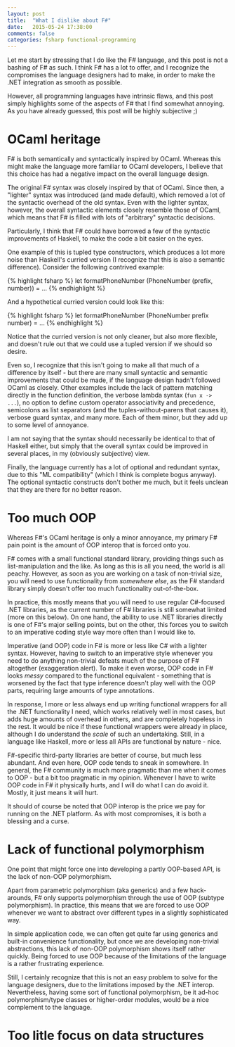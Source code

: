 ```yaml
---
layout: post
title:  "What I dislike about F#"
date:   2015-05-24 17:38:00
comments: false
categories: fsharp functional-programming
---
```


Let me start by stressing that I do like the F# language, and this post is not a bashing of F# as such. I think F# has a lot to offer, and I recognize the compromises the language designers had to make, in order to make the .NET integration as smooth as possible. 

However, all programming languages have intrinsic flaws, and this post simply highlights some of the aspects of F# that I find somewhat annoying. As you have already guessed, this post will be highly subjective ;)

# OCaml heritage

F# is both semantically and syntactically inspired by OCaml. Whereas this might make the language more familiar to OCaml developers, I believe that this choice has had a negative impact on the overall language design.

The original F# syntax was closely inspired by that of OCaml. Since then, a "lighter" syntax was introduced (and made default), which removed a lot of the syntactic overhead of the old syntax. Even with the lighter syntax, however, the overall syntactic elements closely resemble those of OCaml, which means that F# is filled with lots of "arbitrary" syntactic decisions.

Particularly, I think that F# could have borrowed a few of the syntactic improvements of Haskell, to make the code a bit easier on the eyes. 

One example of this is tupled type constructors, which produces a lot more noise than Haskell's curried version (I recognize that this is also a semantic difference). Consider the following contrived example:

{% highlight fsharp %}
let formatPhoneNumber (PhoneNumber (prefix, number)) = ...
{% endhighlight %}

And a hypothetical curried version could look like this:

{% highlight fsharp %}
let formatPhoneNumber (PhoneNumber prefix number) = ...
{% endhighlight %}

Notice that the curried version is not only cleaner, but also more flexible, and doesn't rule out that we could use a tupled version if we should so desire.

Even so, I recognize that this isn't going to make all that much of a difference by itself - but there are many small syntactic and semantic improvements that could be made, if the language design hadn't followed OCaml as closely. Other examples include the lack of pattern matching directly in the function definition, the verbose lambda syntax (`fun x -> ...`), no option to define custom operator associativity and precedence, semicolons as list separators (and the tuples-without-parens that causes it), verbose guard syntax, and many more. Each of them minor, but they add up to some level of annoyance.

I am not saying that the syntax should necessarily be identical to that of Haskell either, but simply that the overall syntax could be improved in several places, in my (obviously subjective) view.

Finally, the language currently has a lot of optional and redundant syntax, due to this "ML compatibility" (which I think is complete bogus anyway). The optional syntactic constructs don't bother me much, but it feels unclean that they are there for no better reason.

# Too much OOP

Whereas F#'s OCaml heritage is only a minor annoyance, my primary F# pain point is the amount of OOP interop that is forced onto you.

F# comes with a small functional standard library, providing things such as list-manipulation and the like. As long as this is all you need, the world is all peachy. However, as soon as you are working on a task of non-trivial size, you will need to use functionality from _somewhere else_, as the F# standard library simply doesn't offer too much functionality out-of-the-box.

In practice, this mostly means that you will need to use regular C#-focused .NET libraries, as the current number of F# libraries is still somewhat limited (more on this below). On one hand, the ability to use .NET libraries directly is one of F#'s major selling points, but on the other, this forces you to switch to an imperative coding style way more often than I would like to.

Imperative (and OOP) code in F# is more or less like C# with a lighter syntax. However, having to switch to an imperative style whenever you need to do anything non-trivial defeats much of the purpose of F# altogether (exaggeration alert). To make it even worse, OOP code in F# looks _messy_ compared to the functional equivalent - something that is worsened by the fact that type inference doesn't play well with the OOP parts, requiring large amounts of type annotations.

In response, I more or less always end up writing functional wrappers for all the .NET functionality I need, which works relatively well in most cases, but adds huge amounts of overhead in others, and are completely hopeless in the rest. It would be nice if these functional wrappers were already in place, although I do understand the _scale_ of such an undertaking. Still, in a language like Haskell, more or less all APIs are functional by nature - nice.

F#-specific third-party libraries are better of course, but much less abundant. And even here, OOP code tends to sneak in somewhere. In general, the F# community is much more pragmatic than me when it comes to OOP - but a bit too pragmatic in my opinion. Whenever I have to write OOP code in F# it physically hurts, and I will do what I can do avoid it. Mostly, it just means it will hurt.

It should of course be noted that OOP interop is the price we pay for running on the .NET platform. As with most compromises, it is both a blessing and a curse.

# Lack of functional polymorphism

One point that might force one into developing a partly OOP-based API, is the lack of non-OOP polymorphism.

Apart from parametric polymorphism (aka generics) and a few hack-arounds, F# only supports polymorphism through the use of OOP (subtype polymorphism). In practice, this means that we are forced to use OOP whenever we want to abstract over different types in a slightly sophisticated way.

In simple application code, we can often get quite far using generics and built-in convenience functionality, but once we are developing non-trivial abstractions, this lack of non-OOP polymorphism shows itself rather quickly. Being forced to use OOP because of the limitations of the language is a rather frustrating experience.

Still, I certainly recognize that this is not an easy problem to solve for the language designers, due to the limitations imposed by the .NET interop. Nevertheless, having some sort of functional polymorphism, be it ad-hoc polymorphism/type classes or higher-order modules, would be a nice complement to the language.

# Too litle focus on data structures


